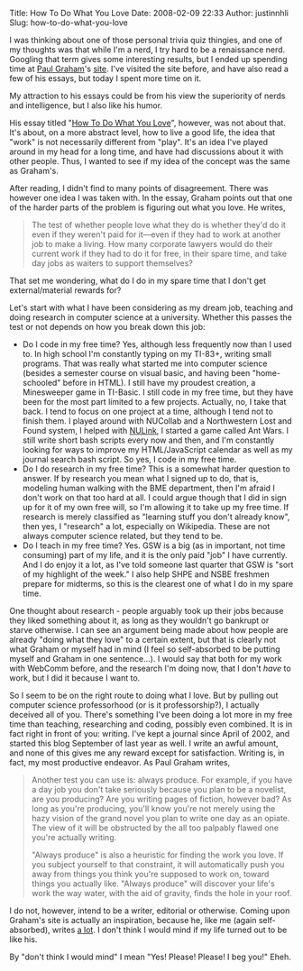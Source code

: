 Title: How To Do What You Love
Date: 2008-02-09 22:33
Author: justinnhli
Slug: how-to-do-what-you-love

I was thinking about one of those personal trivia quiz thingies, and one
of my thoughts was that while I'm a nerd, I try hard to be a renaissance
nerd. Googling that term gives some interesting results, but I ended up
spending time at [Paul
Graham](http://en.wikipedia.org/wiki/Paul_Graham)'s
[site](http://www.paulgraham.com/). I've visited the site before, and
have also read a few of his essays, but today I spent more time on it.

My attraction to his essays could be from his view the superiority of
nerds and intelligence, but I also like his humor.

His essay titled "[How To Do What You
Love](http://www.paulgraham.com/love.html)", however, was not about
that. It's about, on a more abstract level, how to live a good life, the
idea that "work" is not necessarily different from "play". It's an idea
I've played around in my head for a long time, and have had discussions
about it with other people. Thus, I wanted to see if my idea of the
concept was the same as Graham's.

After reading, I didn't find to many points of disagreement. There was
however one idea I was taken with. In the essay, Graham points out that
one of the harder parts of the problem is figuring out what you love. He
writes,  

> The test of whether people love what they do is whether they'd do it
> even if they weren't paid for it—even if they had to work at another
> job to make a living. How many corporate lawyers would do their
> current work if they had to do it for free, in their spare time, and
> take day jobs as waiters to support themselves?
> </p>

That set me wondering, what do I do in my spare time that I don't get
external/material rewards for?

Let's start with what I have been considering as my dream job, teaching
and doing research in computer science at a university. Whether this
passes the test or not depends on how you break down this job:

-   Do I code in my free time? Yes, although less frequently now than I
    used to. In high school I'm constantly typing on my TI-83+, writing
    small programs. That was really what started me into computer
    science (besides a semester course on visual basic, and having been
    "home-schooled" before in HTML). I still have my proudest creation,
    a Minesweeper game in TI-Basic. I still code in my free time, but
    they have been for the most part limited to a few projects.
    Actually, no, I take that back. I tend to focus on one project at a
    time, although I tend not to finish them. I played around with
    NUCollab and a Northwestern Lost and Found system, I helped with
    [NULink](http://nulink.northwestern.edu/), I started a game called
    Ant Wars. I still write short bash scripts every now and then, and
    I'm constantly looking for ways to improve my HTML/JavaScript
    calendar as well as my journal search bash script. So yes, I code in
    my free time.
-   Do I do research in my free time? This is a somewhat harder question
    to answer. If by research you mean what I signed up to do, that is,
    modeling human walking with the BME department, then I'm afraid I
    don't work on that too hard at all. I could argue though that I did
    in sign up for it of my own free will, so I'm allowing it to take up
    my free time. If research is merely classified as "learning stuff
    you don't already know", then yes, I "research" a lot, especially on
    Wikipedia. These are not always computer science related, but they
    tend to be.
-   Do I teach in my free time? Yes. GSW is a big (as in important, not
    time consuming) part of my life, and it is the only paid "job" I
    have currently. And I do enjoy it a lot, as I've told someone last
    quarter that GSW is "sort of my highlight of the week." I also help
    SHPE and NSBE freshmen prepare for midterms, so this is the clearest
    one of what I do in my spare time.

One thought about research - people arguably took up their jobs because
they liked something about it, as long as they wouldn't go bankrupt or
starve otherwise. I can see an argument being made about how people are
already "doing what they love" to a certain extent, but that is clearly
not what Graham or myself had in mind (I feel so self-absorbed to be
putting myself and Graham in one sentence...). I would say that both for
my work with WebComm before, and the research I'm doing now, that I
don't <span style="font-style:italic;">have</span> to work, but I did it
because I want to.

So I seem to be on the right route to doing what I love. But by pulling
out computer science professorhood (or is it professorship?), I actually
deceived all of you. There's something I've been doing a lot more in my
free time than teaching, researching and coding, possibly even combined.
It is in fact right in front of you: writing. I've kept a journal since
April of 2002, and started this blog September of last year as well. I
write an awful amount, and none of this gives me any reward except for
satisfaction. Writing is, in fact, my most productive endeavor. As Paul
Graham writes,  

> Another test you can use is: always produce. For example, if you have
> a day job you don't take seriously because you plan to be a novelist,
> are you producing? Are you writing pages of fiction, however bad? As
> long as you're producing, you'll know you're not merely using the hazy
> vision of the grand novel you plan to write one day as an opiate. The
> view of it will be obstructed by the all too palpably flawed one
> you're actually writing.
>
> </p>
> "Always produce" is also a heuristic for finding the work you love. If
> you subject yourself to that constraint, it will automatically push
> you away from things you think you're supposed to work on, toward
> things you actually like. "Always produce" will discover your life's
> work the way water, with the aid of gravity, finds the hole in your
> roof.

I do not, however, intend to be a writer, editorial or otherwise. Coming
upon Graham's site is actually an inspiration, because he, like me
(again self-absorbed), writes [a
lot](http://www.paulgraham.com/articles.html). I don't think I would
mind if my life turned out to be like his.

By "don't think I would mind" I mean "Yes! Please! Please! I beg you!"
Eheh.

